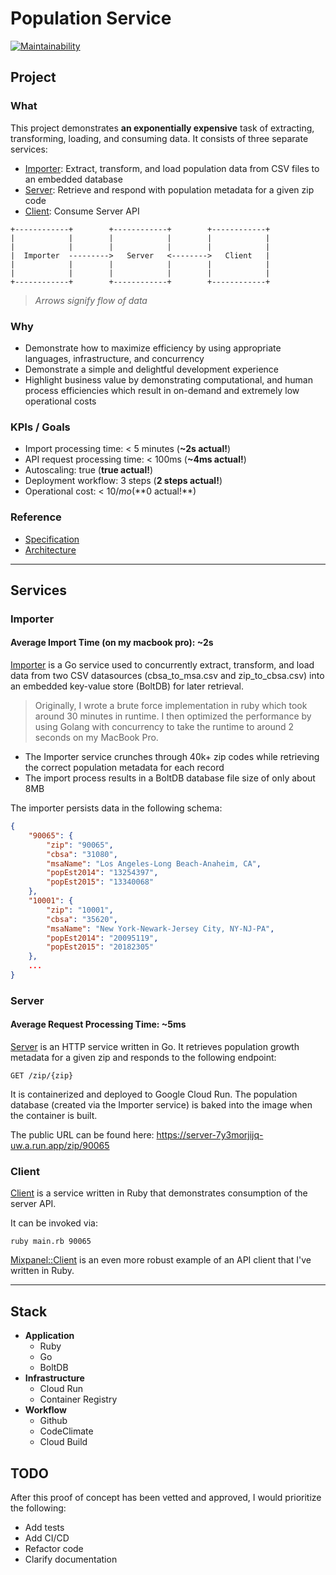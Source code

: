 # Population Service

[![Maintainability](https://api.codeclimate.com/v1/badges/bd189711b340c16cddce/maintainability)](https://codeclimate.com/github/keolo/population/maintainability)

## Project

### What

This project demonstrates **an exponentially expensive** task of extracting,
transforming, loading, and consuming data. It consists of three separate
services:

* [Importer](services/importer): Extract, transform, and load population data
  from CSV files to an embedded database
* [Server](services/server): Retrieve and respond with population metadata for
  a given zip code
* [Client](services/client): Consume Server API

```text
+------------+        +------------+        +------------+
|            |        |            |        |            |
|            |        |            |        |            |
|  Importer  --------->   Server   <-------->   Client   |
|            |        |            |        |            |
|            |        |            |        |            |
+------------+        +------------+        +------------+
```

> _Arrows signify flow of data_

### Why

* Demonstrate how to maximize efficiency by using appropriate languages,
  infrastructure, and concurrency
* Demonstrate a simple and delightful development experience
* Highlight business value by demonstrating computational, and human
  process efficiencies which result in on-demand and extremely low operational
  costs

### KPIs / Goals

* Import processing time: < 5 minutes (**~2s actual!**)
* API request processing time: < 100ms (**~4ms actual!**)
* Autoscaling: true (**true actual!**)
* Deployment workflow: 3 steps (**2 steps actual!**)
* Operational cost: < $10/mo (**$0 actual!**)

### Reference

* [Specification](docs/specification.md)
* [Architecture](docs/architecture.md)

---

## Services

### Importer

#### Average Import Time (on my macbook pro): ~2s

[Importer](services/importer) is a Go service used to concurrently extract,
transform, and load data from two CSV datasources (cbsa_to_msa.csv and
zip_to_cbsa.csv) into an embedded key-value store (BoltDB) for later retrieval.

> Originally, I wrote a brute force implementation in ruby which took around 30
minutes in runtime. I then optimized the performance by using Golang with
concurrency to take the runtime to around 2 seconds on my MacBook Pro.

* The Importer service crunches through 40k+ zip codes while retrieving the
correct population metadata for each record
* The import process results in a BoltDB database file size of only about 8MB

The importer persists data in the following schema:

```json
{
    "90065": {
        "zip": "90065",
        "cbsa": "31080",
        "msaName": "Los Angeles-Long Beach-Anaheim, CA",
        "popEst2014": "13254397",
        "popEst2015": "13340068"
    },
    "10001": {
        "zip": "10001",
        "cbsa": "35620",
        "msaName": "New York-Newark-Jersey City, NY-NJ-PA",
        "popEst2014": "20095119",
        "popEst2015": "20182305"
    },
    ...
}
```

### Server

#### Average Request Processing Time: ~5ms

[Server](services/server) is an HTTP service written in Go. It retrieves population
growth metadata for a given zip and responds to the following endpoint:

`GET /zip/{zip}`

It is containerized and deployed to Google Cloud Run. The
population database (created via the Importer service) is baked into the image
when the container is built.

The public URL can be found here: https://server-7y3morjijq-uw.a.run.app/zip/90065

### Client

[Client](services/client) is a service written in Ruby that demonstrates
consumption of the server API.

It can be invoked via:

`ruby main.rb 90065`

[Mixpanel::Client](https://github.com/keolo/mixpanel_client) is an even more
robust example of an API client that I've written in Ruby.

---

## Stack

* **Application**
  * Ruby
  * Go
  * BoltDB
* **Infrastructure**
  * Cloud Run
  * Container Registry
* **Workflow**
  * Github
  * CodeClimate
  * Cloud Build

## TODO

After this proof of concept has been vetted and approved, I would prioritize
the following:

* Add tests
* Add CI/CD
* Refactor code
* Clarify documentation
